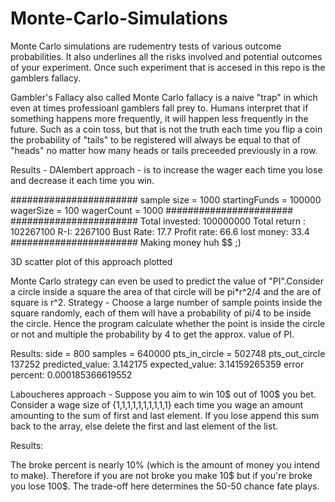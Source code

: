 # Monte-Carlo-Simulations
Monte Carlo simulations are rudementry tests of various outcome probabilities. It also underlines all the risks involved and potential outcomes of your experiment. Once such experiment that is accesed in this repo is the gamblers fallacy.

Gambler's Fallacy also called Monte Carlo fallacy is a naive "trap" in which even at times professioanl gamblers fall prey to. Humans interpret that if something happens more frequently, it will happen less frequently in the future. Such as a coin toss, but that is not the truth each time you flip a coin the probability of "tails" to be registered will always be equal to that of "heads" no matter how many heads or tails preceeded previously in a row.

Results - 
DAlembert approach - is to increase the wager each time you lose and decrease it each time you win.

#######################
sample size = 1000
startingFunds = 100000
wagerSize = 100
wagerCount = 1000
#######################
#######################
Total invested: 100000000
Total return : 102267100
R-I: 2267100
Bust Rate: 17.7
Profit rate: 66.6
lost money:  33.4
#######################
Making money huh $$ ;)

3D scatter plot of this approach plotted

Monte Carlo strategy can even be used to predict the value of "PI".Consider a circle inside a square the area of that circle will be pi*r^2/4 and the are of square is r^2. 
Strategy - Choose a large number of sample points inside the square randomly, each of them will have a probability of pi/4 to be inside the circle. Hence the program calculate whether the point is inside the circle or not and multiple the probability by 4 to get the approx. value of PI.

Results:
side = 800
samples = 640000
pts_in_circle = 502748
pts_out_circle 137252
predicted_value:  3.142175
expected_value:  3.14159265359
error percent:  0.000185366619552

Laboucheres approach - Suppose you aim to win 10$ out of 100$ you bet. Consider a wage size of {1,1,1,1,1,1,1,1,1,1} each time you wage an amount amounting to the sum of first and last element. If you lose append this sum back to the array, else delete the first and last element of the list. 

Results:

The broke percent is nearly 10% (which is the amount of money you intend to make). Therefore if you are not broke you make 10$ but if you're broke you lose 100$. The trade-off here determines the 50-50 chance fate plays.